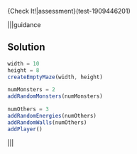 
{Check It!|assessment}(test-1909446201)

|||guidance
## Solution

```javascript
width = 10
height = 8
createEmptyMaze(width, height)

numMonsters = 2
addRandomMonsters(numMonsters)

numOthers = 3
addRandomEnergies(numOthers)
addRandomWalls(numOthers)
addPlayer()
```

|||
